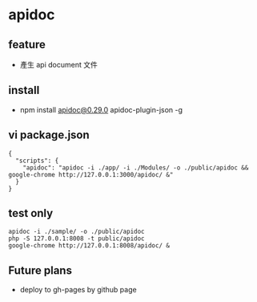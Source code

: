 # apidoc

## feature
- 產生 api document 文件

## install
- npm install apidoc@0.29.0  apidoc-plugin-json -g

## vi package.json
```
{
  "scripts": {
    "apidoc": "apidoc -i ./app/ -i ./Modules/ -o ./public/apidoc && google-chrome http://127.0.0.1:3000/apidoc/ &"
  }
}
```

## test only
```
apidoc -i ./sample/ -o ./public/apidoc
php -S 127.0.0.1:8008 -t public/apidoc
google-chrome http://127.0.0.1:8008/apidoc/ &
```

## Future plans
- deploy to gh-pages by github page